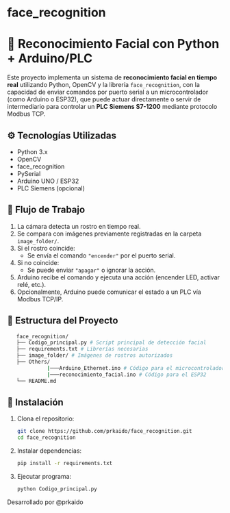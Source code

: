# face_recognition
# 🎯 Reconocimiento Facial con Python + Arduino/PLC

Este proyecto implementa un sistema de **reconocimiento facial en tiempo real** utilizando Python, OpenCV y la librería `face_recognition`, con la capacidad de enviar comandos por puerto serial a un microcontrolador (como Arduino o ESP32), que puede actuar directamente o servir de intermediario para controlar un **PLC Siemens S7-1200** mediante protocolo Modbus TCP.

## ⚙️ Tecnologías Utilizadas

- Python 3.x
- OpenCV
- face_recognition
- PySerial
- Arduino UNO / ESP32
- PLC Siemens (opcional)

## 🔄 Flujo de Trabajo

1. La cámara detecta un rostro en tiempo real.
2. Se compara con imágenes previamente registradas en la carpeta `image_folder/`.
3. Si el rostro coincide:
   - Se envía el comando `"encender"` por el puerto serial.
4. Si no coincide:
   - Se puede enviar `"apagar"` o ignorar la acción.
5. Arduino recibe el comando y ejecuta una acción (encender LED, activar relé, etc.).
6. Opcionalmente, Arduino puede comunicar el estado a un PLC vía Modbus TCP/IP.

## 📂 Estructura del Proyecto
   ```bash
      face_recognition/
      ├── Codigo_principal.py # Script principal de detección facial
      ├── requirements.txt # Librerías necesarias
      ├── image_folder/ # Imágenes de rostros autorizados
      ├── Others/
                |───Arduino_Ethernet.ino # Código para el microcontrolador
                |───reconocimiento_facial.ino # Código para el ESP32
      └── README.md
```
## 🧰 Instalación
1. Clona el repositorio:
   ```bash
   git clone https://github.com/prkaido/face_recognition.git
   cd face_recognition
3. Instalar dependencias:
   ```bash
   pip install -r requirements.txt
5. Ejecutar programa:
   ```bash
   python Codigo_principal.py
Desarrollado por @prkaido
